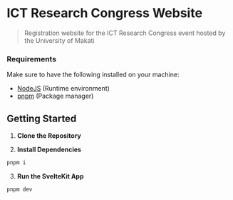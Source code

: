 # ICT Research Congress Website

> Registration website for the ICT Research Congress event hosted by the University of Makati

### Requirements

Make sure to have the following installed on your machine:

- [NodeJS](https://nodejs.org/en) (Runtime environment)
- [pnpm](https://pnpm.io/) (Package manager)

## Getting Started

1. **Clone the Repository**

2. **Install Dependencies**

```bash
pnpm i
```

3. **Run the SvelteKit App**

```bash
pnpm dev
```
